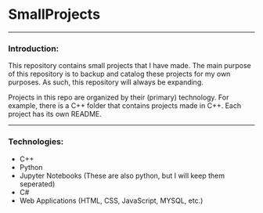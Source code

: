 # SmallProjects
---
### Introduction:
This repository contains small projects that I have made. The main purpose of this repository is to backup and catalog these projects for my own purposes. As such, this repository will always be expanding.

Projects in this repo are organized by their (primary) technology. For example, there is a C++ folder that contains projects made in C++. Each project has its own README.

---
### Technologies:
* C++
* Python
* Jupyter Notebooks (These are also python, but I will keep them seperated)
* C#
* Web Applications (HTML, CSS, JavaScript, MYSQL, etc.)
